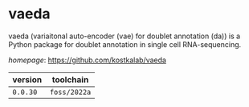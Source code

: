 # vaeda

vaeda (variaitonal auto-encoder (vae) for doublet annotation (da)) is a Python package for doublet annotation in single cell RNA-sequencing.

*homepage*: <https://github.com/kostkalab/vaeda>

version | toolchain
--------|----------
``0.0.30`` | ``foss/2022a``
